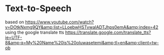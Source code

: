 # Text-to-Speech
based on https://www.youtube.com/watch?v=DOtkNxmg9QY&amp;list=LLoebwHSTvwalADTJhps0emA&amp;index=42 using the google translate tts https://translate.google.com/translate_tts?ie=UTF-8&amp;q=My%20Name%20is%20oluwasetemi&amp;tl=en&amp;client=tw-ob
